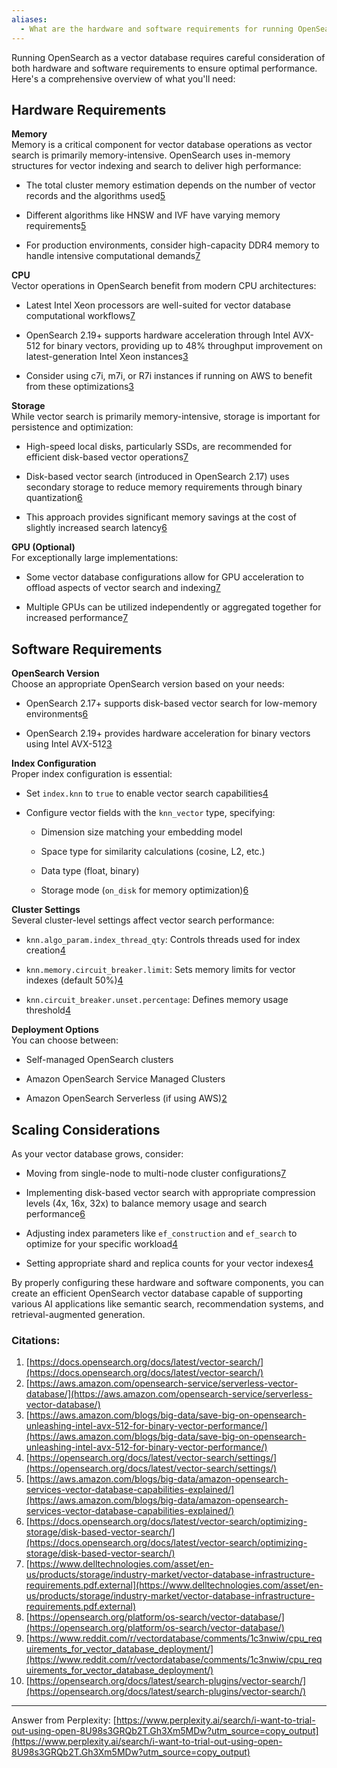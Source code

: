 ```yaml
---
aliases:
  - What are the hardware and software requirements for running OpenSearch as a vector database
---
```

Running OpenSearch as a vector database requires careful consideration of both hardware and software requirements to ensure optimal performance. Here's a comprehensive overview of what you'll need:

## Hardware Requirements

**Memory**  
Memory is a critical component for vector database operations as vector search is primarily memory-intensive. OpenSearch uses in-memory structures for vector indexing and search to deliver high performance:

- The total cluster memory estimation depends on the number of vector records and the algorithms used[5](https://aws.amazon.com/blogs/big-data/amazon-opensearch-services-vector-database-capabilities-explained/)
    
- Different algorithms like HNSW and IVF have varying memory requirements[5](https://aws.amazon.com/blogs/big-data/amazon-opensearch-services-vector-database-capabilities-explained/)
    
- For production environments, consider high-capacity DDR4 memory to handle intensive computational demands[7](https://www.delltechnologies.com/asset/en-us/products/storage/industry-market/vector-database-infrastructure-requirements.pdf.external)
    

**CPU**  
Vector operations in OpenSearch benefit from modern CPU architectures:

- Latest Intel Xeon processors are well-suited for vector database computational workflows[7](https://www.delltechnologies.com/asset/en-us/products/storage/industry-market/vector-database-infrastructure-requirements.pdf.external)
    
- OpenSearch 2.19+ supports hardware acceleration through Intel AVX-512 for binary vectors, providing up to 48% throughput improvement on latest-generation Intel Xeon instances[3](https://aws.amazon.com/blogs/big-data/save-big-on-opensearch-unleashing-intel-avx-512-for-binary-vector-performance/)
    
- Consider using c7i, m7i, or R7i instances if running on AWS to benefit from these optimizations[3](https://aws.amazon.com/blogs/big-data/save-big-on-opensearch-unleashing-intel-avx-512-for-binary-vector-performance/)
    

**Storage**  
While vector search is primarily memory-intensive, storage is important for persistence and optimization:

- High-speed local disks, particularly SSDs, are recommended for efficient disk-based vector operations[7](https://www.delltechnologies.com/asset/en-us/products/storage/industry-market/vector-database-infrastructure-requirements.pdf.external)
    
- Disk-based vector search (introduced in OpenSearch 2.17) uses secondary storage to reduce memory requirements through binary quantization[6](https://docs.opensearch.org/docs/latest/vector-search/optimizing-storage/disk-based-vector-search/)
    
- This approach provides significant memory savings at the cost of slightly increased search latency[6](https://docs.opensearch.org/docs/latest/vector-search/optimizing-storage/disk-based-vector-search/)
    

**GPU (Optional)**  
For exceptionally large implementations:

- Some vector database configurations allow for GPU acceleration to offload aspects of vector search and indexing[7](https://www.delltechnologies.com/asset/en-us/products/storage/industry-market/vector-database-infrastructure-requirements.pdf.external)
    
- Multiple GPUs can be utilized independently or aggregated together for increased performance[7](https://www.delltechnologies.com/asset/en-us/products/storage/industry-market/vector-database-infrastructure-requirements.pdf.external)
    

## Software Requirements

**OpenSearch Version**  
Choose an appropriate OpenSearch version based on your needs:

- OpenSearch 2.17+ supports disk-based vector search for low-memory environments[6](https://docs.opensearch.org/docs/latest/vector-search/optimizing-storage/disk-based-vector-search/)
    
- OpenSearch 2.19+ provides hardware acceleration for binary vectors using Intel AVX-512[3](https://aws.amazon.com/blogs/big-data/save-big-on-opensearch-unleashing-intel-avx-512-for-binary-vector-performance/)
    

**Index Configuration**  
Proper index configuration is essential:

- Set `index.knn` to `true` to enable vector search capabilities[4](https://opensearch.org/docs/latest/vector-search/settings/)
    
- Configure vector fields with the `knn_vector` type, specifying:
    
    - Dimension size matching your embedding model
        
    - Space type for similarity calculations (cosine, L2, etc.)
        
    - Data type (float, binary)
        
    - Storage mode (`on_disk` for memory optimization)[6](https://docs.opensearch.org/docs/latest/vector-search/optimizing-storage/disk-based-vector-search/)
        

**Cluster Settings**  
Several cluster-level settings affect vector search performance:

- `knn.algo_param.index_thread_qty`: Controls threads used for index creation[4](https://opensearch.org/docs/latest/vector-search/settings/)
    
- `knn.memory.circuit_breaker.limit`: Sets memory limits for vector indexes (default 50%)[4](https://opensearch.org/docs/latest/vector-search/settings/)
    
- `knn.circuit_breaker.unset.percentage`: Defines memory usage threshold[4](https://opensearch.org/docs/latest/vector-search/settings/)
    

**Deployment Options**  
You can choose between:

- Self-managed OpenSearch clusters
    
- Amazon OpenSearch Service Managed Clusters
    
- Amazon OpenSearch Serverless (if using AWS)[2](https://aws.amazon.com/opensearch-service/serverless-vector-database/)
    

## Scaling Considerations

As your vector database grows, consider:

- Moving from single-node to multi-node cluster configurations[7](https://www.delltechnologies.com/asset/en-us/products/storage/industry-market/vector-database-infrastructure-requirements.pdf.external)
    
- Implementing disk-based vector search with appropriate compression levels (4x, 16x, 32x) to balance memory usage and search performance[6](https://docs.opensearch.org/docs/latest/vector-search/optimizing-storage/disk-based-vector-search/)
    
- Adjusting index parameters like `ef_construction` and `ef_search` to optimize for your specific workload[4](https://opensearch.org/docs/latest/vector-search/settings/)
    
- Setting appropriate shard and replica counts for your vector indexes[4](https://opensearch.org/docs/latest/vector-search/settings/)
    

By properly configuring these hardware and software components, you can create an efficient OpenSearch vector database capable of supporting various AI applications like semantic search, recommendation systems, and retrieval-augmented generation.

### Citations:

1. [https://docs.opensearch.org/docs/latest/vector-search/](https://docs.opensearch.org/docs/latest/vector-search/)
2. [https://aws.amazon.com/opensearch-service/serverless-vector-database/](https://aws.amazon.com/opensearch-service/serverless-vector-database/)
3. [https://aws.amazon.com/blogs/big-data/save-big-on-opensearch-unleashing-intel-avx-512-for-binary-vector-performance/](https://aws.amazon.com/blogs/big-data/save-big-on-opensearch-unleashing-intel-avx-512-for-binary-vector-performance/)
4. [https://opensearch.org/docs/latest/vector-search/settings/](https://opensearch.org/docs/latest/vector-search/settings/)
5. [https://aws.amazon.com/blogs/big-data/amazon-opensearch-services-vector-database-capabilities-explained/](https://aws.amazon.com/blogs/big-data/amazon-opensearch-services-vector-database-capabilities-explained/)
6. [https://docs.opensearch.org/docs/latest/vector-search/optimizing-storage/disk-based-vector-search/](https://docs.opensearch.org/docs/latest/vector-search/optimizing-storage/disk-based-vector-search/)
7. [https://www.delltechnologies.com/asset/en-us/products/storage/industry-market/vector-database-infrastructure-requirements.pdf.external](https://www.delltechnologies.com/asset/en-us/products/storage/industry-market/vector-database-infrastructure-requirements.pdf.external)
8. [https://opensearch.org/platform/os-search/vector-database/](https://opensearch.org/platform/os-search/vector-database/)
9. [https://www.reddit.com/r/vectordatabase/comments/1c3nwiw/cpu_requirements_for_vector_database_deployment/](https://www.reddit.com/r/vectordatabase/comments/1c3nwiw/cpu_requirements_for_vector_database_deployment/)
10. [https://opensearch.org/docs/latest/search-plugins/vector-search/](https://opensearch.org/docs/latest/search-plugins/vector-search/)

---

Answer from Perplexity: [https://www.perplexity.ai/search/i-want-to-trial-out-using-open-8U98s3GRQb2T.Gh3Xm5MDw?utm_source=copy_output](https://www.perplexity.ai/search/i-want-to-trial-out-using-open-8U98s3GRQb2T.Gh3Xm5MDw?utm_source=copy_output)